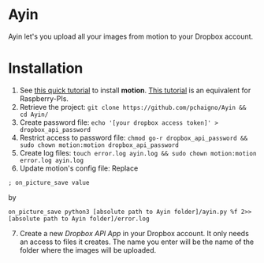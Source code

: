 # Ayin

Ayin let's you upload all your images from motion to your Dropbox account.


Installation
=====

1. See [this quick tutorial](http://www.maketecheasier.com/setup-motion-detection-webcam-ubuntu/) to install **motion**. [This tutorial](http://www.instructables.com/id/Raspberry-Pi-as-low-cost-HD-surveillance-camera/step7/Installing-the-motion-detection-software/) is an equivalent for Raspberry-PIs.
2. Retrieve the project: `git clone https://github.com/pchaigno/Ayin && cd Ayin/`
3. Create password file: `echo '[your dropbox access token]' > dropbox_api_password`
4. Restrict access to password file: `chmod go-r dropbox_api_password && sudo chown motion:motion dropbox_api_password`
5. Create log files: `touch error.log ayin.log && sudo chown motion:motion error.log ayin.log`
6. Update motion's config file: Replace
```
; on_picture_save value
```
by 
```
on_picture_save python3 [absolute path to Ayin folder]/ayin.py %f 2>> [absolute path to Ayin folder]/error.log
```
7. Create a new *Dropbox API App* in your Dropbox account. It only needs an access to files it creates. The name you enter will be the name of the folder where the images will be uploaded.
